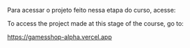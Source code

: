 Para acessar o projeto feito nessa etapa do curso, acesse:

To access the project made at this stage of the course, go to:

https://gamesshop-alpha.vercel.app
